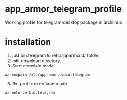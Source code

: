 # app_armor_telegram_profile
Working profile for telegram-desktop package in archlinux

# installation

1. just bin.telegram to /etc/apparmor.d/ folder
2. edit download directory
3. Start complain mode
```
aa-compain /etc/apparmor.d/bin.telegram
```
3. Set profile to enforce mode
```
aa-enforce bin.telegram
```
